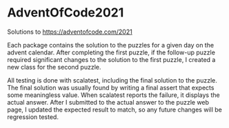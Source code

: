 # AdventOfCode2021
Solutions to https://adventofcode.com/2021

Each package contains the solution to the puzzles for a given day on the advent calendar. After completing the first puzzle, if the follow-up puzzle required significant changes to the solution to the first puzzle, I created a new class for the second puzzle.

All testing is done with scalatest, including the final solution to the puzzle. The final solution was usually found by writing a final assert that expects some meaningless value. When scalatest reports the failure, it displays the actual answer. After I submitted to the actual answer to the puzzle web page, I updated the expected result to match, so any future changes will be regression tested.